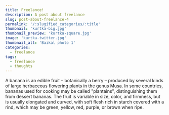 ```yaml
---
title: Freelance!
description: A post about freelance
slug: post-about-freelance-4
permalink: '/:slugified_categories/:title'
thumbnail: 'kurtka-big.jpg'
thumbnail_preview: 'kurtka-square.jpg'
image: 'kurtka-twitter.jpg'
thumbnail_alt: 'Baikal photo 1'
categories:
  - freelance
tags:
  - freelance
  - thoughts
---
```


A banana is an edible fruit – botanically a berry – produced by several kinds
of large herbaceous flowering plants in the genus Musa.
In some countries, bananas used for cooking may be called "plantains",
distinguishing them from dessert bananas. The fruit is variable in size, color,
and firmness, but is usually elongated and curved, with soft flesh rich in
starch covered with a rind, which may be green, yellow, red, purple, or brown
when ripe.
